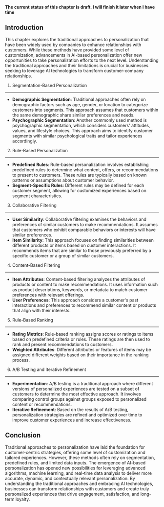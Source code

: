 **The current status of this chapter is draft. I will finish it later when I have time**

Introduction
------------

This chapter explores the traditional approaches to personalization that have been widely used by companies to enhance relationships with customers. While these methods have provided some level of customization, advancements in AI-based personalization offer new opportunities to take personalization efforts to the next level. Understanding the traditional approaches and their limitations is crucial for businesses seeking to leverage AI technologies to transform customer-company relationships.

1. Segmentation-Based Personalization
-------------------------------------

* **Demographic Segmentation**: Traditional approaches often rely on demographic factors such as age, gender, or location to categorize customers into segments. This approach assumes that customers within the same demographic share similar preferences and needs.
* **Psychographic Segmentation**: Another commonly used method is psychographic segmentation, which considers customers' attitudes, values, and lifestyle choices. This approach aims to identify customer segments with similar psychological traits and tailor experiences accordingly.

2. Rule-Based Personalization
-----------------------------

* **Predefined Rules**: Rule-based personalization involves establishing predefined rules to determine what content, offers, or recommendations to present to customers. These rules are typically based on known patterns or assumptions about customer behavior.
* **Segment-Specific Rules**: Different rules may be defined for each customer segment, allowing for customized experiences based on segment characteristics.

3. Collaborative Filtering
--------------------------

* **User Similarity**: Collaborative filtering examines the behaviors and preferences of similar customers to make recommendations. It assumes that customers who exhibit comparable behaviors or interests will have similar preferences.
* **Item Similarity**: This approach focuses on finding similarities between different products or items based on customer interactions. It recommends items that are similar to those previously preferred by a specific customer or a group of similar customers.

4. Content-Based Filtering
--------------------------

* **Item Attributes**: Content-based filtering analyzes the attributes of products or content to make recommendations. It uses information such as product descriptions, keywords, or metadata to match customer preferences with relevant offerings.
* **User Preferences**: This approach considers a customer's past interactions and preferences to recommend similar content or products that align with their interests.

5. Rule-Based Ranking
---------------------

* **Rating Metrics**: Rule-based ranking assigns scores or ratings to items based on predefined criteria or rules. These ratings are then used to rank and present recommendations to customers.
* **Weighted Attributes**: Different attributes or features of items may be assigned different weights based on their importance in the ranking process.

6. A/B Testing and Iterative Refinement
---------------------------------------

* **Experimentation**: A/B testing is a traditional approach where different versions of personalized experiences are tested on a subset of customers to determine the most effective approach. It involves comparing control groups against groups exposed to personalized content or recommendations.
* **Iterative Refinement**: Based on the results of A/B testing, personalization strategies are refined and optimized over time to improve customer experiences and increase effectiveness.

Conclusion
----------

Traditional approaches to personalization have laid the foundation for customer-centric strategies, offering some level of customization and tailored experiences. However, these methods often rely on segmentation, predefined rules, and limited data inputs. The emergence of AI-based personalization has opened new possibilities for leveraging advanced algorithms, machine learning, and real-time data analysis to deliver more accurate, dynamic, and contextually relevant personalization. By understanding the traditional approaches and embracing AI technologies, businesses can transform relationships with customers and create truly personalized experiences that drive engagement, satisfaction, and long-term loyalty.
